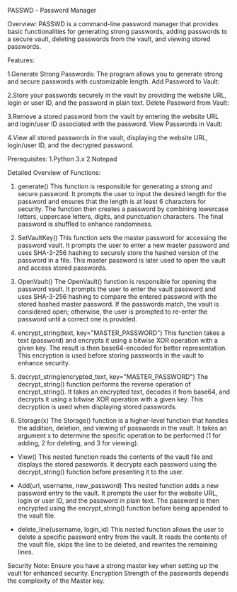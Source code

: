 PASSWD - Password Manager

Overview:
PASSWD is a command-line password manager that provides basic functionalities for generating strong passwords, adding passwords to a secure vault, deleting passwords from the vault, and viewing stored passwords.

Features:

1.Generate Strong Passwords:
The program allows you to generate strong and secure passwords with customizable length.
Add Password to Vault:

2.Store your passwords securely in the vault by providing the website URL, login or user ID, and the password in plain text.
Delete Password from Vault:

3.Remove a stored password from the vault by entering the website URL and login/user ID associated with the password.
View Passwords in Vault:

4.View all stored passwords in the vault, displaying the website URL, login/user ID, and the decrypted password.

Prerequisites:
1.Python 3.x
2.Notepad


Detailed Overview of Functions:

1. generate()
This function is responsible for generating a strong and secure password. It prompts the user to input the desired length for the password and ensures that the length is at least 6 characters for security. The function then creates a password by combining lowercase letters, uppercase letters, digits, and punctuation characters. The final password is shuffled to enhance randomness.

2. SetVaultKey()
This function sets the master password for accessing the password vault. It prompts the user to enter a new master password and uses SHA-3-256 hashing to securely store the hashed version of the password in a file. This master password is later used to open the vault and access stored passwords.

3. OpenVault()
The OpenVault() function is responsible for opening the password vault. It prompts the user to enter the vault password and uses SHA-3-256 hashing to compare the entered password with the stored hashed master password. If the passwords match, the vault is considered open; otherwise, the user is prompted to re-enter the password until a correct one is provided.

4. encrypt_string(text, key="MASTER_PASSWORD")
This function takes a text (password) and encrypts it using a bitwise XOR operation with a given key. The result is then base64-encoded for better representation. This encryption is used before storing passwords in the vault to enhance security.

5. decrypt_string(encrypted_text, key="MASTER_PASSWORD")
The decrypt_string() function performs the reverse operation of encrypt_string(). It takes an encrypted text, decodes it from base64, and decrypts it using a bitwise XOR operation with a given key. This decryption is used when displaying stored passwords.

6. Storage(x)
The Storage() function is a higher-level function that handles the addition, deletion, and viewing of passwords in the vault. It takes an argument x to determine the specific operation to be performed (1 for adding, 2 for deleting, and 3 for viewing).

- View()
This nested function reads the contents of the vault file and displays the stored passwords. It decrypts each password using the decrypt_string() function before presenting it to the user.

- Add(url, username, new_password)
This nested function adds a new password entry to the vault. It prompts the user for the website URL, login or user ID, and the password in plain text. The password is then encrypted using the encrypt_string() function before being appended to the vault file.

- delete_line(username, login_id)
This nested function allows the user to delete a specific password entry from the vault. It reads the contents of the vault file, skips the line to be deleted, and rewrites the remaining lines.


Security Note:
Ensure you have a strong master key when setting up the vault for enhanced security.
Encryption Strength of the passwords depends the complexity of the Master key.
